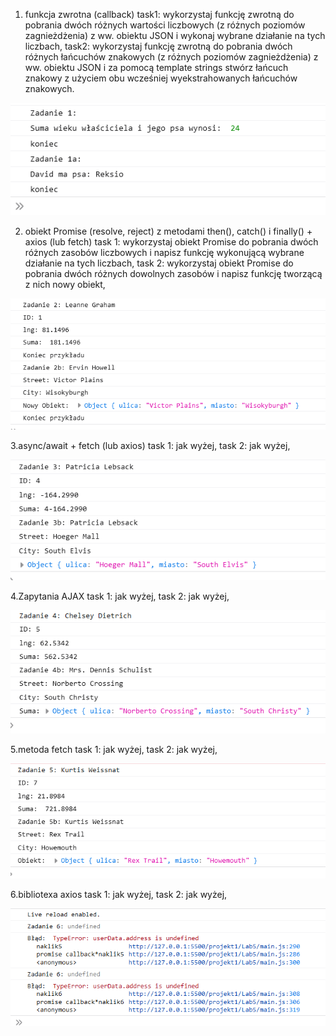 
1. funkcja zwrotna (callback)
task1: wykorzystaj funkcję zwrotną do pobrania dwóch różnych wartości liczbowych (z różnych poziomów zagnieżdżenia) z ww. obiektu JSON i wykonaj wybrane działanie na tych liczbach,
task2: wykorzystaj funkcję zwrotną do pobrania dwóch różnych łańcuchów znakowych (z różnych poziomów zagnieżdżenia) z ww. obiektu JSON i za pomocą template strings stwórz łańcuch znakowy z użyciem obu wcześniej wyekstrahowanych łańcuchów znakowych.

![callback](https://github.com/EllwartDawid/projektowanie-serwisow-www-ellwart-185ic/blob/master/Lab5/ss/lab5-1.PNG)

2. obiekt Promise (resolve, reject) z metodami then(), catch() i finally() + axios (lub fetch)
task 1: wykorzystaj obiekt Promise do pobrania dwóch różnych zasobów liczbowych i napisz funkcję wykonującą wybrane działanie na tych liczbach,
task 2: wykorzystaj obiekt Promise do pobrania dwóch różnych dowolnych zasobów i napisz funkcję tworzącą z nich nowy obiekt,

![Promise](https://github.com/EllwartDawid/projektowanie-serwisow-www-ellwart-185ic/blob/master/Lab5/ss/lab5-2.PNG)

3.async/await + fetch (lub axios)
task 1: jak wyżej,
task 2: jak wyżej,

![async/await](https://github.com/EllwartDawid/projektowanie-serwisow-www-ellwart-185ic/blob/master/Lab5/ss/lab5-3.PNG)

4.Zapytania AJAX
task 1: jak wyżej,
task 2: jak wyżej,

![Ajax](https://github.com/EllwartDawid/projektowanie-serwisow-www-ellwart-185ic/blob/master/Lab5/ss/lab5-4.PNG)

5.metoda fetch
task 1: jak wyżej,
task 2: jak wyżej,

![feth](https://github.com/EllwartDawid/projektowanie-serwisow-www-ellwart-185ic/blob/master/Lab5/ss/lab5-5.PNG)

6.bibliotexa axios
task 1: jak wyżej,
task 2: jak wyżej,

![axios](https://github.com/EllwartDawid/projektowanie-serwisow-www-ellwart-185ic/blob/master/Lab5/ss/lab5-6.PNG)
